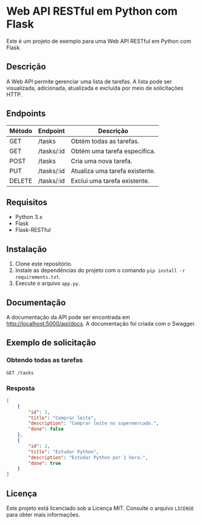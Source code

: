 # Web API RESTful em Python com Flask

Este é um projeto de exemplo para uma Web API RESTful em Python com Flask.

## Descrição

A Web API permite gerenciar uma lista de tarefas. A lista pode ser visualizada, adicionada, atualizada e excluída por meio de solicitações HTTP.

## Endpoints

| Método | Endpoint | Descrição |
|--------|----------|-----------|
| GET    | /tasks   | Obtém todas as tarefas. |
| GET    | /tasks/:id | Obtém uma tarefa específica. |
| POST   | /tasks   | Cria uma nova tarefa. |
| PUT    | /tasks/:id | Atualiza uma tarefa existente. |
| DELETE | /tasks/:id | Exclui uma tarefa existente. |

## Requisitos

- Python 3.x
- Flask
- Flask-RESTful

## Instalação

1. Clone este repositório.
2. Instale as dependências do projeto com o comando `pip install -r requirements.txt`.
3. Execute o arquivo `app.py`.

## Documentação

A documentação da API pode ser encontrada em [http://localhost:5000/api/docs](http://localhost:5000/api/docs). A documentação foi criada com o Swagger.

## Exemplo de solicitação

### Obtendo todas as tarefas

`GET /tasks`

### Resposta
~~~json
[
    {
        "id": 1,
        "title": "Comprar leite",
        "description": "Comprar leite no supermercado.",
        "done": false
    },
    {
        "id": 2,
        "title": "Estudar Python",
        "description": "Estudar Python por 1 hora.",
        "done": true
    }
]
~~~

## Licença

Este projeto está licenciado sob a Licença MIT. Consulte o arquivo `LICENSE` para obter mais informações.
